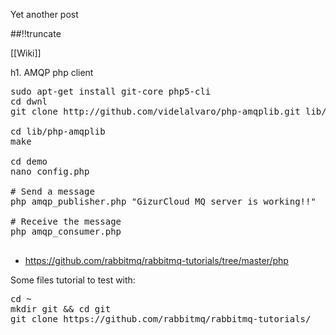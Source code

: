 Yet another post

[meta:author]: <> (Jonas Colmsjo)
[meta:title]: <> (Amqp-php-client.md)
[meta:date]: <> (2012-01-01)
[meta:nested:key]: <> (Metadata value)

##!!truncate


[[Wiki]]

h1. AMQP php client


<pre>
sudo apt-get install git-core php5-cli
cd dwnl
git clone http://github.com/videlalvaro/php-amqplib.git lib/php-amqplib

cd lib/php-amqplib
make

cd demo
nano config.php

# Send a message
php amqp_publisher.php "GizurCloud MQ server is working!!"

# Receive the message
php amqp_consumer.php

</pre>


* https://github.com/rabbitmq/rabbitmq-tutorials/tree/master/php

Some files tutorial to test with:
<pre>
cd ~
mkdir git && cd git
git clone https://github.com/rabbitmq/rabbitmq-tutorials/
</pre>
